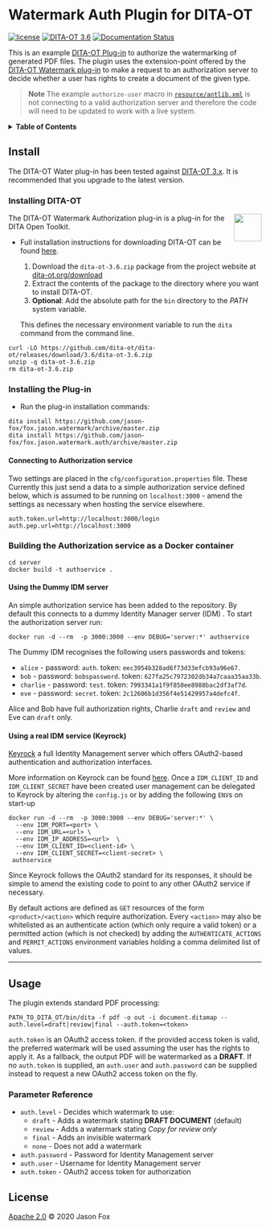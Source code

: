 # Watermark Auth Plugin for DITA-OT

[![license](https://img.shields.io/github/license/jason-fox/fox.jason.watermarkauth.svg)](http://www.apache.org/licenses/LICENSE-2.0)
[![DITA-OT 3.6](https://img.shields.io/badge/DITA--OT-3.6-blue.svg)](http://www.dita-ot.org/3.6)
[![Documentation Status](https://readthedocs.org/projects/watermarkdita-ot/badge/?version=latest)](https://watermarkdita-ot.readthedocs.io/en/latest/?badge=latest)

This is an example [DITA-OT Plug-in](https://www.dita-ot.org/plugins) to authorize the watermarking of generated PDF
files. The plugin uses the extension-point offered by the
[DITA-OT Watermark plug-in](https://github.com/jason-fox/fox.jason.watermark) to make a request to an authorization
server to decide whether a user has rights to create a document of the given type.

> **Note** The example `authorize-user` macro in [`resource/antlib.xml`](./resource/antlib.xml) is not connecting to a
> valid authorization server and therefore the code will need to be updated to work with a live system.

<details>
<summary><strong>Table of Contents</strong></summary>

-   [Install](#install)
    -   [Installing DITA-OT](#installing-dita-ot)
    -   [Installing the Plug-in](#installing-the-plug-in)
      -   [Connecting to Authorization service](#connecting-to-authorization-service)
    -   [Building the Authorization service as a Docker container](#building-the-authorization-service-as-a-docker-container)
        -   [Using the Dummy IDM server](#using-the-dummy-idm-server)
        -   [Using a real IDM service (Keyrock)](#using-a-real-idm-service-keyrock)
-   [Usage](#usage)
    -   [Parameter Reference](#parameter-reference)
-   [License](#license)

</details>

## Install

The DITA-OT Water plug-in has been tested against [DITA-OT 3.x](http://www.dita-ot.org/download). It is recommended that
you upgrade to the latest version.

### Installing DITA-OT

<a href="https://www.dita-ot.org"><img src="https://www.dita-ot.org/images/dita-ot-logo.svg" align="right" height="55"></a>

The DITA-OT Watermark Authorization plug-in is a plug-in for the DITA Open Toolkit.

-   Full installation instructions for downloading DITA-OT can be found
    [here](https://www.dita-ot.org/3.6/topics/installing-client.html).

    1.  Download the `dita-ot-3.6.zip` package from the project website at
        [dita-ot.org/download](https://www.dita-ot.org/download)
    2.  Extract the contents of the package to the directory where you want to install DITA-OT.
    3.  **Optional**: Add the absolute path for the `bin` directory to the _PATH_ system variable.

    This defines the necessary environment variable to run the `dita` command from the command line.

```console
curl -LO https://github.com/dita-ot/dita-ot/releases/download/3.6/dita-ot-3.6.zip
unzip -q dita-ot-3.6.zip
rm dita-ot-3.6.zip
```

### Installing the Plug-in

-   Run the plug-in installation commands:

```console
dita install https://github.com/jason-fox/fox.jason.watermark/archive/master.zip
dita install https://github.com/jason-fox/fox.jason.watermark.auth/archive/master.zip
```

#### Connecting to Authorization service

Two settings are placed in the `cfg/configuration.properties` file. These Currently this just send a data to a simple
authorization service defined below, which is assumed to be running on `localhost:3000` - amend the settings as
necessary when hosting the service elsewhere.

```text
auth.token.url=http://localhost:3000/login
auth.pep.url=http://localhost:3000
```

### Building the Authorization service as a Docker container

```console
cd server
docker build -t authservice .
```

#### Using the Dummy IDM server

An simple authorization service has been added to the repository. By default this connects to a dummy Identity Manager
server (IDM) . To start the authorization server run:

```console
docker run -d --rm  -p 3000:3000 --env DEBUG='server:*' authservice
```

The Dummy IDM recognises the following users passwords and tokens:

-   `alice` - password: `auth`. token: `eec3954b328ad6f73d33efcb93a96e67`.
-   `bob` - password: `bobspassword`. token: `627fa25c7972302db34a7caaa35aa33b`.
-   `charlie` - password: `test`. token: `7993341a1f9f850ee8988bac2df3af7d`.
-   `eve` - password: `secret`. token: `2c12606b1d356f4e51429957a4defc4f`.

Alice and Bob have full authorization rights, Charlie `draft` and `review` and Eve can `draft` only.

#### Using a real IDM service (Keyrock)

[Keyrock](https://fiware-idm.readthedocs.io/) a full Identity Management server which offers OAuth2-based authentication
and authorization interfaces.

More information on Keyrock can be found [here](https://github.com/FIWARE/tutorials.Identity-Management). Once a
`IDM_CLIENT_ID` and `IDM_CLIENT_SECRET` have been created user management can be delegated to Keyrock by altering the
`config.js` or by adding the following `ENV`s on start-up

```console
docker run -d --rm  -p 3000:3000 --env DEBUG='server:*' \
  --env IDM_PORT=<port> \
  --env IDM_URL=<url> \
  --env IDM_IP_ADDRESS=<url>  \
  --env IDM_CLIENT_ID=<client-id> \
  --env IDM_CLIENT_SECRET=<client-secret> \
 authservice
```

Since Keyrock follows the OAuth2 standard for its responses, it should be simple to amend the existing code to point to
any other OAuth2 service if necessary.

By default actions are defined as `GET` resources of the form `<product>/<action>` which require authorization. Every
`<action>` may also be whitelisted as an authenticate action (which only require a valid token) or a permitted action
(which is not checked) by adding the `AUTHENTICATE_ACTIONS` and `PERMIT_ACTIONS` environment variables holding a comma
delimited list of values.

---

## Usage

The plugin extends standard PDF processing:

```console
PATH_TO_DITA_OT/bin/dita -f pdf -o out -i document.ditamap --auth.level=draft|review|final --auth.token=<token>
```

`auth.token` is an OAuth2 access token. if the provided access token is valid, the preferred watermark will be used
assuming the user has the rights to apply it. As a fallback, the output PDF will be watermarked as a **DRAFT**. If no
`auth.token` is supplied, an `auth.user` and `auth.password` can be supplied instead to request a new OAuth2 access
token on the fly.

### Parameter Reference

-   `auth.level` - Decides which watermark to use:
    -   `draft` - Adds a watermark stating **DRAFT DOCUMENT** (default)
    -   `review` - Adds a watermark stating _Copy for review only_
    -   `final` - Adds an invisible watermark
    -   `none` - Does not add a watermark
-   `auth.password` - Password for Identity Management server
-   `auth.user` - Username for Identity Management server
-   `auth.token` - OAuth2 access token for authorization

## License

[Apache 2.0](LICENSE) © 2020 Jason Fox
